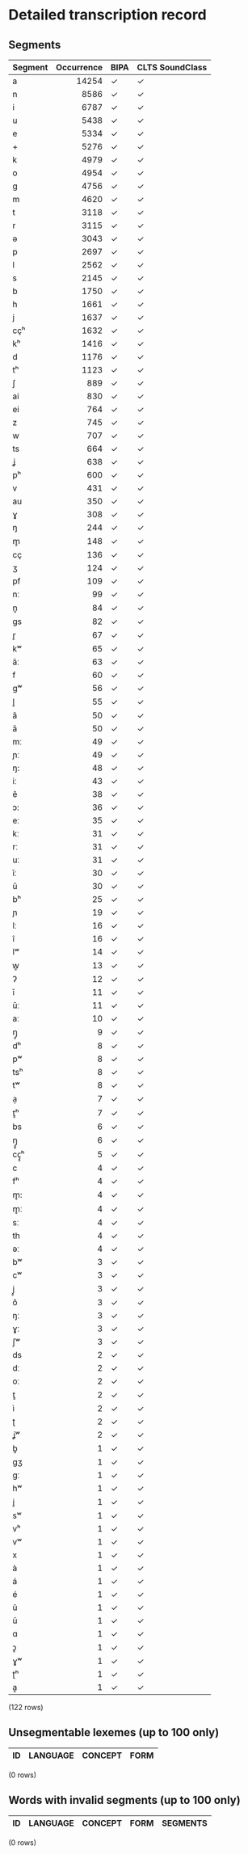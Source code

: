 
# Detailed transcription record

## Segments

| Segment | Occurrence | BIPA | CLTS SoundClass |
|:----------|-------------:|:-------|:------------------|
| a | 14254 | ✓ | ✓ |
| n | 8586 | ✓ | ✓ |
| i | 6787 | ✓ | ✓ |
| u | 5438 | ✓ | ✓ |
| e | 5334 | ✓ | ✓ |
| + | 5276 | ✓ | ✓ |
| k | 4979 | ✓ | ✓ |
| o | 4954 | ✓ | ✓ |
| g | 4756 | ✓ | ✓ |
| m | 4620 | ✓ | ✓ |
| t | 3118 | ✓ | ✓ |
| r | 3115 | ✓ | ✓ |
| ə | 3043 | ✓ | ✓ |
| p | 2697 | ✓ | ✓ |
| l | 2562 | ✓ | ✓ |
| s | 2145 | ✓ | ✓ |
| b | 1750 | ✓ | ✓ |
| h | 1661 | ✓ | ✓ |
| j | 1637 | ✓ | ✓ |
| cçʰ | 1632 | ✓ | ✓ |
| kʰ | 1416 | ✓ | ✓ |
| d | 1176 | ✓ | ✓ |
| tʰ | 1123 | ✓ | ✓ |
| ʃ | 889 | ✓ | ✓ |
| ai | 830 | ✓ | ✓ |
| ei | 764 | ✓ | ✓ |
| z | 745 | ✓ | ✓ |
| w | 707 | ✓ | ✓ |
| ts | 664 | ✓ | ✓ |
| ʝ | 638 | ✓ | ✓ |
| pʰ | 600 | ✓ | ✓ |
| v | 431 | ✓ | ✓ |
| au | 350 | ✓ | ✓ |
| ɣ | 308 | ✓ | ✓ |
| ŋ | 244 | ✓ | ✓ |
| m̥ | 148 | ✓ | ✓ |
| cç | 136 | ✓ | ✓ |
| ʒ | 124 | ✓ | ✓ |
| pf | 109 | ✓ | ✓ |
| nː | 99 | ✓ | ✓ |
| n̥ | 84 | ✓ | ✓ |
| gs | 82 | ✓ | ✓ |
| r̥ | 67 | ✓ | ✓ |
| kʷ | 65 | ✓ | ✓ |
| āː | 63 | ✓ | ✓ |
| f | 60 | ✓ | ✓ |
| gʷ | 56 | ✓ | ✓ |
| l̥ | 55 | ✓ | ✓ |
| â | 50 | ✓ | ✓ |
| ā | 50 | ✓ | ✓ |
| mː | 49 | ✓ | ✓ |
| ɲː | 49 | ✓ | ✓ |
| ŋ: | 48 | ✓ | ✓ |
| iː | 43 | ✓ | ✓ |
| ê | 38 | ✓ | ✓ |
| ɔ: | 36 | ✓ | ✓ |
| eː | 35 | ✓ | ✓ |
| kː | 31 | ✓ | ✓ |
| rː | 31 | ✓ | ✓ |
| uː | 31 | ✓ | ✓ |
| īː | 30 | ✓ | ✓ |
| ū | 30 | ✓ | ✓ |
| bʰ | 25 | ✓ | ✓ |
| ɲ | 19 | ✓ | ✓ |
| lː | 16 | ✓ | ✓ |
| î | 16 | ✓ | ✓ |
| lʷ | 14 | ✓ | ✓ |
| w̥ | 13 | ✓ | ✓ |
| ʔ | 12 | ✓ | ✓ |
| ī | 11 | ✓ | ✓ |
| ūː | 11 | ✓ | ✓ |
| aː | 10 | ✓ | ✓ |
| ŋ̥ | 9 | ✓ | ✓ |
| dʰ | 8 | ✓ | ✓ |
| pʷ | 8 | ✓ | ✓ |
| tsʰ | 8 | ✓ | ✓ |
| tʷ | 8 | ✓ | ✓ |
| a̠ | 7 | ✓ | ✓ |
| t̥ʰ | 7 | ✓ | ✓ |
| bs | 6 | ✓ | ✓ |
| ŋ̥̥ | 6 | ✓ | ✓ |
| cç̥ʰ | 5 | ✓ | ✓ |
| c | 4 | ✓ | ✓ |
| fʰ | 4 | ✓ | ✓ |
| m̥: | 4 | ✓ | ✓ |
| m̥ː | 4 | ✓ | ✓ |
| sː | 4 | ✓ | ✓ |
| th | 4 | ✓ | ✓ |
| əː | 4 | ✓ | ✓ |
| bʷ | 3 | ✓ | ✓ |
| cʷ | 3 | ✓ | ✓ |
| j̥ | 3 | ✓ | ✓ |
| ô | 3 | ✓ | ✓ |
| ŋː | 3 | ✓ | ✓ |
| ɣː | 3 | ✓ | ✓ |
| ʃʷ | 3 | ✓ | ✓ |
| ds | 2 | ✓ | ✓ |
| dː | 2 | ✓ | ✓ |
| oː | 2 | ✓ | ✓ |
| t̥ | 2 | ✓ | ✓ |
| ì | 2 | ✓ | ✓ |
| ʈ | 2 | ✓ | ✓ |
| ʝʷ | 2 | ✓ | ✓ |
| b̥ | 1 | ✓ | ✓ |
| gʒ | 1 | ✓ | ✓ |
| gː | 1 | ✓ | ✓ |
| hʷ | 1 | ✓ | ✓ |
| i̥ | 1 | ✓ | ✓ |
| sʷ | 1 | ✓ | ✓ |
| vʰ | 1 | ✓ | ✓ |
| vʷ | 1 | ✓ | ✓ |
| x | 1 | ✓ | ✓ |
| à | 1 | ✓ | ✓ |
| á | 1 | ✓ | ✓ |
| é | 1 | ✓ | ✓ |
| û | 1 | ✓ | ✓ |
| ũ | 1 | ✓ | ✓ |
| ɑ | 1 | ✓ | ✓ |
| ɔ̥ | 1 | ✓ | ✓ |
| ɣʷ | 1 | ✓ | ✓ |
| ʈʰ | 1 | ✓ | ✓ |
| ḁ | 1 | ✓ | ✓ |

(122 rows)



## Unsegmentable lexemes (up to 100 only)

| ID | LANGUAGE | CONCEPT | FORM |
|------|------------|-----------|--------|

(0 rows)



## Words with invalid segments (up to 100 only)

| ID | LANGUAGE | CONCEPT | FORM | SEGMENTS |
|------|------------|-----------|--------|------------|

(0 rows)


